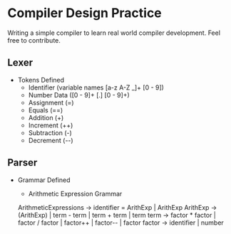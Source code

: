 # Compiler Design Practice

Writing a simple compiler to learn real world compiler development.
Feel free to contribute.


## Lexer

- Tokens Defined
    - Identifier (variable names [a-z A-Z _]+ [0 - 9])
    - Number Data ([0 - 9]+ [.] [0 - 9]+)
    - Assignment (=)
    - Equals (==)
    - Addition (+)
    - Increment (++)
    - Subtraction (-)
    - Decrement (--)




## Parser

- Grammar Defined

    - Arithmetic Expression Grammar
    
    ArithmeticExpressions -> identifier = ArithExp | ArithExp
    ArithExp -> (ArithExp) | term - term | term + term | term
    term -> factor * factor | factor / factor | factor++ | factor-- | factor
    factor -> identifier | number
